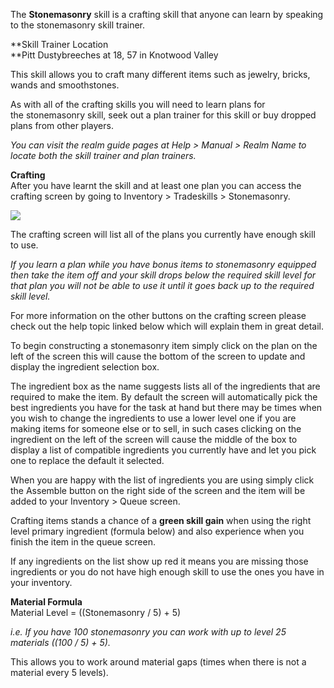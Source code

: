 ---
---
The **Stonemasonry** skill is a crafting skill that anyone can learn by speaking to the stonemasonry skill trainer.

**Skill Trainer Location  
**Pitt Dustybreeches at 18, 57 in Knotwood Valley

This skill allows you to craft many different items such as jewelry, bricks, wands and smoothstones.

As with all of the crafting skills you will need to learn plans for the stonemasonry skill, seek out a plan trainer for this skill or buy dropped plans from other players.

_You can visit the realm guide pages at Help > Manual > Realm Name to locate both the skill trainer and plan trainers._

**Crafting**  
After you have learnt the skill and at least one plan you can access the crafting screen by going to Inventory > Tradeskills > Stonemasonry.

[![](https://lohcdn.com/images/t_stonemasonry.jpg)](https://lohcdn.com/images/stonemasonry.jpg)

The crafting screen will list all of the plans you currently have enough skill to use.

_If you learn a plan while you have bonus items to stonemasonry equipped then take the item off and your skill drops below the required skill level for that plan you will not be able to use it until it goes back up to the required skill level._

For more information on the other buttons on the crafting screen please check out the help topic linked below which will explain them in great detail.

To begin constructing a stonemasonry item simply click on the plan on the left of the screen this will cause the bottom of the screen to update and display the ingredient selection box.

The ingredient box as the name suggests lists all of the ingredients that are required to make the item. By default the screen will automatically pick the best ingredients you have for the task at hand but there may be times when you wish to change the ingredients to use a lower level one if you are making items for someone else or to sell, in such cases clicking on the ingredient on the left of the screen will cause the middle of the box to display a list of compatible ingredients you currently have and let you pick one to replace the default it selected.

When you are happy with the list of ingredients you are using simply click the Assemble button on the right side of the screen and the item will be added to your Inventory > Queue screen.

Crafting items stands a chance of a **green skill gain** when using the right level primary ingredient (formula below) and also experience when you finish the item in the queue screen.

If any ingredients on the list show up red it means you are missing those ingredients or you do not have high enough skill to use the ones you have in your inventory.

**Material Formula**  
Material Level = ((Stonemasonry / 5) + 5)

_i.e. If you have 100 stonemasonry you can work with up to level 25 materials ((100 / 5) + 5)._

This allows you to work around material gaps (times when there is not a material every 5 levels).